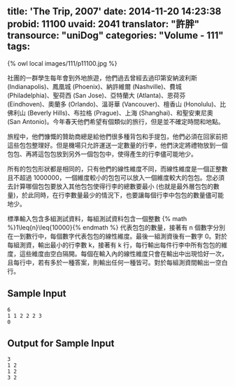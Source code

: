 title: 'The Trip, 2007'
date: 2014-11-20 14:23:38
probid: 11100
uvaid: 2041
translator: "許胖"
transource: "uniDog"
categories: "Volume - 111"
tags:
---

{% owl local images/111/p11100.jpg %}

社團的一群學生每年會到外地旅遊，他們過去曾經去過印第安納波利斯 (Indianapolis)、鳳凰城 (Phoenix)、納許維爾 (Nashville)、費城 (Philadelphia)、聖荷西 (San Jose)、亞特蘭大 (Atlanta)、恩荷芬 (Eindhoven)、奧蘭多 (Orlando)、溫哥華 (Vancouver)、檀香山 (Honolulu)、比佛利山 (Beverly Hills)、布拉格 (Prague)、上海 (Shanghai)、和聖安東尼奧 (San Antonio)。今年春天他們希望有個類似的旅行，但是並不確定時間和地點。

旅程中，他們慷慨的贊助商總是給他們很多種背包和手提包，他們必須在回家前把這些包包整理好。但是機場只允許運送一定數量的行李，他們決定將禮物放到一個包包、再將這包包放到另外一個包包中，使得產生的行李儘可能地少。

所有的包包形狀都是相同的，只有他們的線性維度不同，而線性維度是一個正整數且不超過 1000000，一個維度較小的包包可以放入一個維度較大的包包。您必須去計算哪個包包要放入其他包包使得行李的總數要最小 (也就是最外層包包的數量)，於此同時，在行李數量最少的情況下，也要讓每個行李中包包的數量儘可能地少。

標準輸入包含多組測試資料，每組測試資料包含一個整數 {% math %}1\leq{n}\leq{10000}{% endmath %} 代表包包的數量，接著有 n 個數字分別在一到數行中，每個數字代表包包的線性維度。最後一組測資後有一數字 0。對於每組測資，輸出最小的行李數 k，接著有 k 行，每行輸出每件行李中所有包包的維度，這些維度由空白隔開。每個在輸入內的線性維度只會在輸出中出現恰好一次，且每行中，若有多於一種答案，則輸出任何一種皆可。對於每組測資間輸出一空白行。

## Sample Input ##

	6
	1 1 2 2 2 3
	0

## Output for Sample Input ##

	3
	1 2
	1 2
	3 2